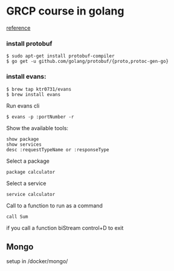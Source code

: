 # GRCP course in golang


[reference](https://www.udemy.com/course/grpc-golang/)

### install protobuf


    $ sudo apt-get install protobuf-compiler
    $ go get -u github.com/golang/protobuf/{proto,protoc-gen-go}




### install evans:

    $ brew tap ktr0731/evans
    $ brew install evans

Run evans cli

    $ evans -p :portNumber -r 

Show the available tools:

    show package
    show services
    desc :requestTypeName or :responseType

Select a package

    package calculator

Select a service

    service calculator

Call to a function to run as a command

    call Sum

if you call a function biStream control+D to exit

## Mongo

setup in /docker/mongo/
